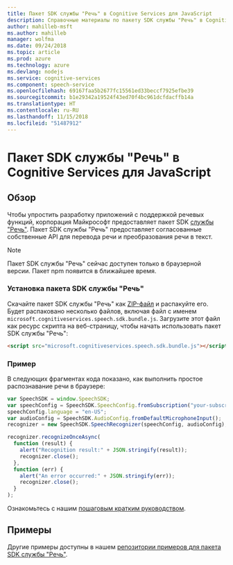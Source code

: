 ```yaml
---
title: Пакет SDK службы "Речь" в Cognitive Services для JavaScript
description: Справочные материалы по пакету SDK службы "Речь" в Cognitive Services для JavaScript
author: mahilleb-msft
ms.author: mahilleb
manager: wolfma
ms.date: 09/24/2018
ms.topic: article
ms.prod: azure
ms.technology: azure
ms.devlang: nodejs
ms.service: cognitive-services
ms.component: speech-service
ms.openlocfilehash: 69167faa5b2677fc15561ed33beccf7925efbe39
ms.sourcegitcommit: b1e29342a19524f43ed70f4bc961dcfdacffb14a
ms.translationtype: HT
ms.contentlocale: ru-RU
ms.lasthandoff: 11/15/2018
ms.locfileid: "51487912"
---
```

# <a name="cognitive-services-speech-sdk-for-javascript"></a>Пакет SDK службы "Речь" в Cognitive Services для JavaScript

## <a name="overview"></a>Обзор

Чтобы упростить разработку приложений с поддержкой речевых функций, корпорация Майкрософт предоставляет пакет SDK [службы "Речь"](https://aka.ms/csspeech).
Пакет SDK службы "Речь" предоставляет согласованные собственные API для перевода речи и преобразования речи в текст.

> [!NOTE]
> Пакет SDK службы "Речь" сейчас доступен только в браузерной версии.
> Пакет npm появится в ближайшее время.

### <a name="install-the-speech-sdk"></a>Установка пакета SDK службы "Речь"

Скачайте пакет SDK службы "Речь" как [ZIP-файл](https://aka.ms/csspeech/jsbrowserpackage) и распакуйте его.
Будет распаковано несколько файлов, включая файл с именем `microsoft.cognitiveservices.speech.sdk.bundle.js`.
Загрузите этот файл как ресурс скрипта на веб-страницу, чтобы начать использовать пакет SDK службы "Речь":

```html
<script src="microsoft.cognitiveservices.speech.sdk.bundle.js"></script>
```

### <a name="example"></a>Пример 

В следующих фрагментах кода показано, как выполнить простое распознавание речи в браузере:

```javascript 
var SpeechSDK = window.SpeechSDK;
var speechConfig = SpeechSDK.SpeechConfig.fromSubscription("your-subscription-key", "your-service-region");
speechConfig.language = "en-US";
var audioConfig = SpeechSDK.AudioConfig.fromDefaultMicrophoneInput();
recognizer = new SpeechSDK.SpeechRecognizer(speechConfig, audioConfig);

recognizer.recognizeOnceAsync(
  function (result) {
    alert("Recognition result:" + JSON.stringify(result));
    recognizer.close();
  },
  function (err) {
    alert("An error occurred:" + JSON.stringify(err));
    recognizer.close();
  }
);
``` 

Ознакомьтесь с нашим [пошаговым кратким руководством](/azure/cognitive-services/speech-service/quickstart-js-browser).

## <a name="samples"></a>Примеры

Другие примеры доступны в нашем [репозитории примеров для пакета SDK службы "Речь"](https://aka.ms/csspeech/samples).
